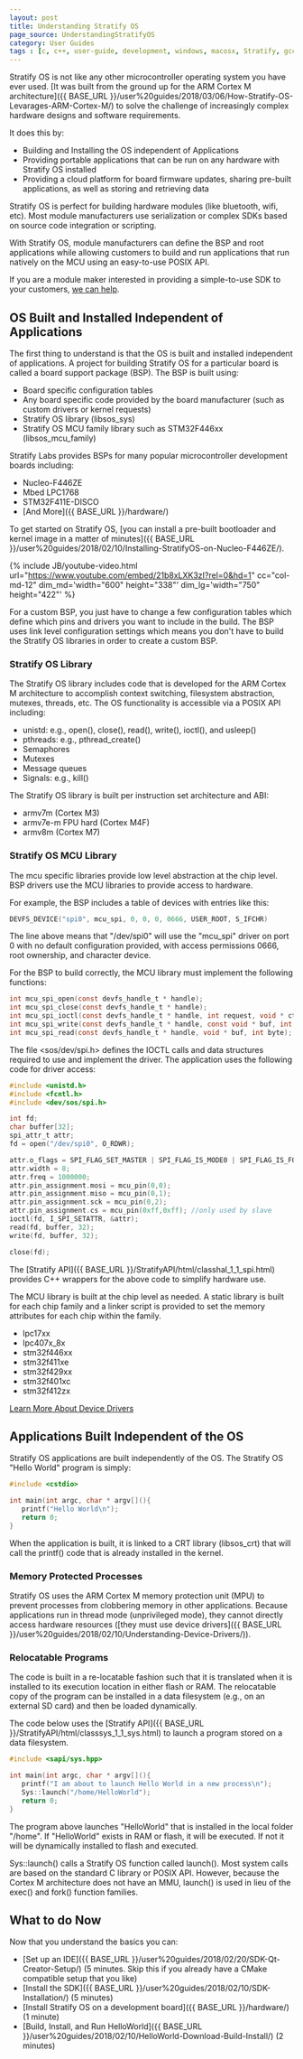 ```yaml
---
layout: post
title: Understanding Stratify OS
page_source: UnderstandingStratifyOS
category: User Guides
tags : [c, c++, user-guide, development, windows, macosx, Stratify, gcc]
---
```



Stratify OS is not like any other microcontroller operating system you have ever used. [It was built from the ground up for the ARM Cortex M architecture]({{ BASE_URL }}/user%20guides/2018/03/06/How-Stratify-OS-Levarages-ARM-Cortex-M/) to solve the challenge of increasingly complex hardware designs and software requirements. 

It does this by:

- Building and Installing the OS independent of Applications
- Providing portable applications that can be run on any hardware with Stratify OS installed
- Providing a cloud platform for board firmware updates, sharing pre-built applications, as well as storing and retrieving data

<div class="alert alert-info">
<p>
Stratify OS is perfect for building hardware modules (like bluetooth, wifi, etc). Most module manufacturers use serialization or complex SDKs based on source code integration or scripting.
</p>
<p>
With Stratify OS, module manufacturers can define the BSP and root applications while allowing customers to build and run applications that run natively on the MCU using an easy-to-use POSIX API.
</p>
<p>
If you are a module maker interested in providing a simple-to-use SDK to your customers, <a href="{{ BASE_URL }}/contact-us">we can help</a>.
</p>
</div>

## OS Built and Installed Independent of Applications

The first thing to understand is that the OS is built and installed independent of applications. A project for building Stratify OS for a particular board is called a board support package (BSP). The BSP is built using:

- Board specific configuration tables
- Any board specific code provided by the board manufacturer (such as custom drivers or kernel requests)
- Stratify OS library (libsos_sys)
- Stratify OS MCU family library such as STM32F446xx (libsos_mcu_family)

Stratify Labs provides BSPs for many popular microcontroller development boards including:

- Nucleo-F446ZE
- Mbed LPC1768
- STM32F411E-DISCO
- [And More]({{ BASE_URL }}/hardware/)

To get started on Stratify OS, [you can install a pre-built bootloader and kernel image in a matter of minutes]({{ BASE_URL }}/user%20guides/2018/02/10/Installing-StratifyOS-on-Nucleo-F446ZE/).

{% include JB/youtube-video.html
	url="https://www.youtube.com/embed/21b8xLXK3zI?rel=0&hd=1"
    cc="col-md-12"
	dim_md='width="600" height="338"'
	dim_lg='width="750" height="422"'
%}

For a custom BSP, you just have to change a few configuration tables which define which pins and drivers you want to include in the build. The BSP uses link level configuration settings which means you don't have to build the Stratify OS libraries in order to create a custom BSP.

### Stratify OS Library

The Stratify OS library includes code that is developed for the ARM Cortex M architecture to accomplish context switching, filesystem abstraction, mutexes, threads, etc. The OS functionality is accessible via a POSIX API including:

- unistd: e.g., open(), close(), read(), write(), ioctl(), and usleep()
- pthreads: e.g., pthread_create()
- Semaphores
- Mutexes
- Message queues
- Signals: e.g., kill()

The Stratify OS library is built per instruction set architecture and ABI:

- armv7m (Cortex M3)
- armv7e-m FPU hard (Cortex M4F)
- armv8m (Cortex M7)

### Stratify OS MCU Library

The mcu specific libraries provide low level abstraction at the chip level. BSP drivers use the MCU libraries to provide access to hardware.

For example, the BSP includes a table of devices with entries like this:

```c
DEVFS_DEVICE("spi0", mcu_spi, 0, 0, 0, 0666, USER_ROOT, S_IFCHR)
```

The line above means that "/dev/spi0" will use the "mcu_spi" driver on port 0 with no default configuration provided, with access permissions 0666, root ownership, and character device.

For the BSP to build correctly, the MCU library must implement the following functions:

```c
int mcu_spi_open(const devfs_handle_t * handle);
int mcu_spi_close(const devfs_handle_t * handle);
int mcu_spi_ioctl(const devfs_handle_t * handle, int request, void * ctl);
int mcu_spi_write(const devfs_handle_t * handle, const void * buf, int nbyte);
int mcu_spi_read(const devfs_handle_t * handle, void * buf, int byte);
```

The file <sos/dev/spi.h> defines the IOCTL calls and data structures required to use and implement the driver. The application uses the following code for driver access:

```c
#include <unistd.h>
#include <fcntl.h>
#include <dev/sos/spi.h>

int fd;
char buffer[32];
spi_attr_t attr;
fd = open("/dev/spi0", O_RDWR);

attr.o_flags = SPI_FLAG_SET_MASTER | SPI_FLAG_IS_MODE0 | SPI_FLAG_IS_FORMAT_SPI;
attr.width = 8;
attr.freq = 1000000;
attr.pin_assignment.mosi = mcu_pin(0,0);
attr.pin_assignment.miso = mcu_pin(0,1);
attr.pin_assignment.sck = mcu_pin(0,2);
attr.pin_assignment.cs = mcu_pin(0xff,0xff); //only used by slave
ioctl(fd, I_SPI_SETATTR, &attr);
read(fd, buffer, 32);
write(fd, buffer, 32);

close(fd);
```

The [Stratify API]({{ BASE_URL }}/StratifyAPI/html/classhal_1_1_spi.html) provides C++ wrappers for the above code to simplify hardware use.

The MCU library is built at the chip level as needed. A static library is built for each chip family and a linker script is provided to set the memory attributes for each chip within the family.

- lpc17xx
- lpc407x_8x
- stm32f446xx
- stm32f411xe
- stm32f429xx
- stm32f401xc
- stm32f412zx

<a class="btn btn-default" href="{{ BASE_URL }}/user%20guides/2018/02/10/Understanding-Device-Drivers/">Learn More About Device Drivers</a>

## Applications Built Independent of the OS

Stratify OS applications are built independently of the OS. The Stratify OS "Hello World" program is simply:

```c
#include <cstdio>

int main(int argc, char * argv[](){
   printf("Hello World\n");
   return 0;
}
```
When the application is built, it is linked to a CRT library (libsos_crt) that will call the printf() code that is already installed in the kernel. 

### Memory Protected Processes

Stratify OS uses the ARM Cortex M memory protection unit (MPU) to prevent processes from clobbering memory in other applications. Because applications run in thread mode (unprivileged mode), they cannot directly access hardware resources ([they must use device drivers]({{ BASE_URL }}/user%20guides/2018/02/10/Understanding-Device-Drivers/)).

### Relocatable Programs

The code is built in a re-locatable fashion such that it is translated when it is installed to its execution location in either flash or RAM. The relocatable copy of the program can be installed in a data filesystem (e.g., on an external SD card) and then be loaded dynamically.

The code below uses the [Stratify API]({{ BASE_URL }}/StratifyAPI/html/classsys_1_1_sys.html) to launch a program stored on a data filesystem.

```c
#include <sapi/sys.hpp>

int main(int argc, char * argv[](){
   printf("I am about to launch Hello World in a new process\n");
   Sys::launch("/home/HelloWorld");
   return 0;
}
```

The program above launches "HelloWorld" that is installed in the local folder "/home". If "HelloWorld" exists in RAM or flash, it will be executed. If not it will be dynamically installed to flash and executed. 

Sys::launch() calls a Stratify OS function called launch(). Most system calls are based on the standard C library or POSIX API. However, because the Cortex M architecture does not have an MMU, launch() is used in lieu of the exec() and fork() function families.

## What to do Now

Now that you understand the basics you can:

- [Set up an IDE]({{ BASE_URL }}/user%20guides/2018/02/20/SDK-Qt-Creator-Setup/) (5 minutes. Skip this if you already have a CMake compatible setup that you like)
- [Install the SDK]({{ BASE_URL }}/user%20guides/2018/02/10/SDK-Installation/) (5 minutes)
- [Install Stratify OS on a development board]({{ BASE_URL }}/hardware/) (1 minute)
- [Build, Install, and Run HelloWorld]({{ BASE_URL }}/user%20guides/2018/02/10/HelloWorld-Download-Build-Install/) (2 minutes)



